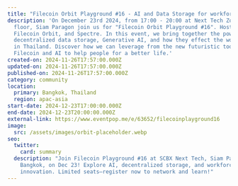 ```yaml
---
title: "Filecoin Orbit Playground #16 - AI and Data Storage for workforce"
description: 'On December 23rd 2024, from 17:00 - 20:00 at Next Tech Zone, 4th
  floor, Siam Paragon join us for "Filecoin Orbit Playground #16". Hosted by
  Filecoin Orbit, and Spectre. In this event, we bring together the power of
  decentralized data storage, Generative AI, and how they effect the workforce
  in Thailand. Discover how we can leverage from the new futuristic tools from
  Filecoin and AI to help people for a better life.'
created-on: 2024-11-26T17:57:00.000Z
updated-on: 2024-11-26T17:57:00.000Z
published-on: 2024-11-26T17:57:00.000Z
category: community
location:
  primary: Bangkok, Thailand
  region: apac-asia
start-date: 2024-12-23T17:00:00.000Z
end-date: 2024-12-23T20:00:00.000Z
external-link: https://www.eventpop.me/e/63652/filecoinplayground16
image:
  src: /assets/images/orbit-placeholder.webp
seo:
  twitter:
    card: summary
  description: "Join Filecoin Playground #16 at SCBX Next Tech, Siam Paragon,
    Bangkok, on Dec 23! Explore AI, decentralized storage, and workforce
    innovation. Limited seats—register now to network and learn!"
---
```


